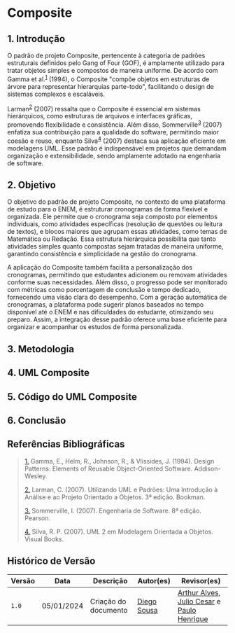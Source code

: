 # **Composite**

## **1. Introdução**

O padrão de projeto Composite, pertencente à categoria de padrões estruturais definidos pelo Gang of Four (GOF), é amplamente utilizado para tratar objetos simples e compostos de maneira uniforme. De acordo com Gamma et al.<sup id="anchor_1"><a href="#REF1">1</a></sup> (1994), o Composite "compõe objetos em estruturas de árvore para representar hierarquias parte-todo", facilitando o design de sistemas complexos e escaláveis.

Larman<sup id="anchor_2"><a href="#REF2">2</a></sup> (2007) ressalta que o Composite é essencial em sistemas hierárquicos, como estruturas de arquivos e interfaces gráficas, promovendo flexibilidade e consistência. Além disso, Sommerville<sup id="anchor_3"><a href="#REF3">3</a></sup> (2007) enfatiza sua contribuição para a qualidade do software, permitindo maior coesão e reuso, enquanto Silva<sup id="anchor_4"><a href="#REF4">4</a></sup> (2007) destaca sua aplicação eficiente em modelagens UML. Esse padrão é indispensável em projetos que demandam organização e extensibilidade, sendo amplamente adotado na engenharia de software.

## **2. Objetivo**

O objetivo do padrão de projeto Composite, no contexto de uma plataforma de estudo para o ENEM, é estruturar cronogramas de forma flexível e organizada. Ele permite que o cronograma seja composto por elementos individuais, como atividades específicas (resolução de questões ou leitura de textos), e blocos maiores que agrupam essas atividades, como temas de Matemática ou Redação. Essa estrutura hierárquica possibilita que tanto atividades simples quanto compostas sejam tratadas de maneira uniforme, garantindo consistência e simplicidade na gestão do cronograma.

A aplicação do Composite também facilita a personalização dos cronogramas, permitindo que estudantes adicionem ou removam atividades conforme suas necessidades. Além disso, o progresso pode ser monitorado com métricas como porcentagem de conclusão e tempo dedicado, fornecendo uma visão clara do desempenho. Com a geração automática de cronogramas, a plataforma pode sugerir planos baseados no tempo disponível até o ENEM e nas dificuldades do estudante, otimizando seu preparo. Assim, a integração desse padrão oferece uma base eficiente para organizar e acompanhar os estudos de forma personalizada.

## **3. Metodologia**

## **4. UML Composite**

## **5. Código do UML Composite**

## **6. Conclusão**


## **Referências Bibliográficas**

> <a id="REF1" href="#anchor_1">1.</a> Gamma, E., Helm, R., Johnson, R., & Vlissides, J. (1994). Design Patterns: Elements of Reusable Object-Oriented Software. Addison-Wesley.
> 
> <a id="REF2" href="#anchor_2">2.</a> Larman, C. (2007). Utilizando UML e Padrões: Uma Introdução à Análise e ao Projeto Orientado a Objetos. 3ª edição. Bookman.
> 
> <a id="REF3" href="#anchor_3">3.</a> Sommerville, I. (2007). Engenharia de Software. 8ª edição. Pearson.
> 
> <a id="REF4" href="#anchor_4">4.</a> Silva, R. P. (2007). UML 2 em Modelagem Orientada a Objetos. Visual Books.



## **Histórico de Versão**

| Versão | Data | Descrição | Autor(es) | Revisor(es) |
| ------ | ---- | --------- | --------- | ---------- |
| `1.0`  | 05/01/2024 | Criação do documento  | [Diego Sousa](https://github.com/DiegoSousaLeite) | [Arthur Alves](https://github.com/arthrok), [Julio Cesar](https://github.com/julio-dourado) e [Paulo Henrique](https://github.com/paulomh)|


